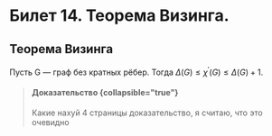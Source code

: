 # Билет 14. Теорема Визинга.

## Теорема Визинга

Пусть G — граф без кратных
рёбер. Тогда $\Delta(G) \le \chi^′(G) \le \Delta(G) + 1$.

>#### Доказательство {collapsible="true"}
> Какие нахуй 4 страницы доказательство, я считаю, что это очевидно



